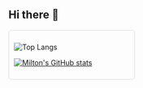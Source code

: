 ## Hi there 👋

<!--
**miltonvento/miltonvento** is a ✨ _special_ ✨ repository because its `README.md` (this file) appears on your GitHub profile.

Here are some ideas to get you started:

- 🔭 I’m currently working on ...
- 🌱 I’m currently learning ...
- 👯 I’m looking to collaborate on ...
- 🤔 I’m looking for help with ...
- 💬 Ask me about ...
- 📫 How to reach me: ...
- 😄 Pronouns: ...
- ⚡ Fun fact: ...
-->
<div style="display: inline-block; width: 45%; padding: 10px; margin-right: 5%; border: 1px solid #ddd; border-radius: 5px;">

  ![Top Langs](https://github-readme-stats-iota-jade-55.vercel.app/api/top-langs/?username=miltonvento&size_weight=0.5&count_weight=0.5)

[![Milton's GitHub stats](https://github-readme-stats-iota-jade-55.vercel.app/api?username=miltonvento&show_icons=true&theme=dark&include_all_commits=true&rank_icon=github)](https://github.com/miltonvento/github-readme-stats)



</div>
